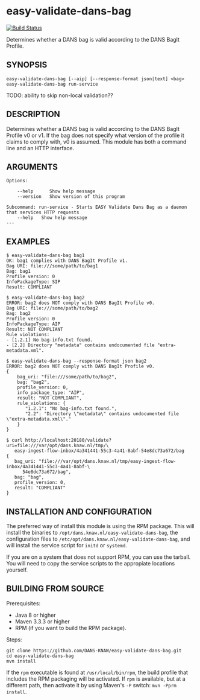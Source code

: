 easy-validate-dans-bag
===========
[![Build Status](https://travis-ci.org/DANS-KNAW/easy-validate-dans-bag.png?branch=master)](https://travis-ci.org/DANS-KNAW/easy-validate-dans-bag)

Determines whether a DANS bag is valid according to the DANS BagIt Profile.


SYNOPSIS
--------

    easy-validate-dans-bag [--aip] [--response-format json|text] <bag>
    easy-validate-dans-bag run-service

TODO: ability to skip non-local validation??

DESCRIPTION
-----------

Determines whether a DANS bag is valid according to the DANS BagIt Profile v0 or v1. If the bag
does not specify what version of the profile it claims to comply with, v0 is assumed. This module has
both a command line and an HTTP interface.


ARGUMENTS
---------

    Options:

        --help      Show help message
        --version   Show version of this program

    Subcommand: run-service - Starts EASY Validate Dans Bag as a daemon that services HTTP requests
        --help   Show help message
    ---

EXAMPLES
--------

    $ easy-validate-dans-bag bag1
    OK: bag1 complies with DANS BagIt Profile v1.
    Bag URI: file:///some/path/to/bag1
    Bag: bag1
    Profile version: 0
    InfoPackageType: SIP
    Result: COMPLIANT

    $ easy-validate-dans-bag bag2
    ERROR: bag2 does NOT comply with DANS BagIt Profile v0.
    Bag URI: file:///some/path/to/bag2
    Bag: bag2
    Profile version: 0
    InfoPackageType: AIP
    Result: NOT COMPLIANT
    Rule violations:
    - [1.2.1] No bag-info.txt found.
    - [2.2] Directory "metadata" contains undocumented file "extra-metadata.xml".

    $ easy-validate-dans-bag --response-format json bag2
    ERROR: bag2 does NOT comply with DANS BagIt Profile v0.
    {
        bag_uri: "file:///some/path/to/bag2",
        bag: "bag2",
        profile_version: 0,
        info_package_type: "AIP",
        result: "NOT COMPLIANT",
        rule_violations: {
           "1.2.1": "No bag-info.txt found.",
           "2.2": "Directory \"metadata\" contains undocumented file \"extra-metadata.xml\"."
        }
    }

    $ curl http://localhost:20180/validate?uri=file:///var/opt/dans.knaw.nl/tmp/\
       easy-ingest-flow-inbox/4a341441-55c3-4a41-8abf-54e8dc73a672/bag
    {
       bag_uri: "file:///var/opt/dans.knaw.nl/tmp/easy-ingest-flow-inbox/4a341441-55c3-4a41-8abf-\
          54e8dc73a672/bag",
       bag: "bag",
       profile_version: 0,
       result: "COMPLIANT"
    }


INSTALLATION AND CONFIGURATION
------------------------------
The preferred way of install this module is using the RPM package. This will install the binaries to
`/opt/dans.knaw.nl/easy-validate-dans-bag`, the configuration files to `/etc/opt/dans.knaw.nl/easy-validate-dans-bag`,
and will install the service script for `initd` or `systemd`.

If you are on a system that does not support RPM, you can use the tarball. You will need to copy the
service scripts to the appropiate locations yourself.

BUILDING FROM SOURCE
--------------------

Prerequisites:

* Java 8 or higher
* Maven 3.3.3 or higher
* RPM (if you want to build the RPM package).

Steps:

    git clone https://github.com/DANS-KNAW/easy-validate-dans-bag.git
    cd easy-validate-dans-bag
    mvn install

If the `rpm` executable is found at `/usr/local/bin/rpm`, the build profile that includes the RPM
packaging will be activated. If `rpm` is available, but at a different path, then activate it by using
Maven's `-P` switch: `mvn -Pprm install`.